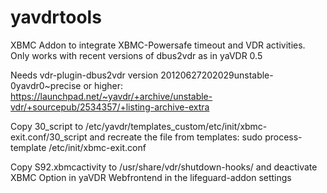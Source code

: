 yavdrtools
==========

XBMC Addon to integrate XBMC-Powersafe timeout and VDR activities. Only works with recent versions of dbus2vdr as in yaVDR 0.5

Needs vdr-plugin-dbus2vdr version 20120627202029unstable-0yavdr0~precise or higher: https://launchpad.net/~yavdr/+archive/unstable-vdr/+sourcepub/2534357/+listing-archive-extra

Copy 30_script to /etc/yavdr/templates_custom/etc/init/xbmc-exit.conf/30_script and recreate the file from templates:
sudo process-template /etc/init/xbmc-exit.conf

Copy S92.xbmcactivity to /usr/share/vdr/shutdown-hooks/ and deactivate XBMC Option in yaVDR Webfrontend in the lifeguard-addon settings

